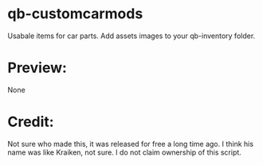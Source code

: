 # qb-customcarmods

Usabale items for car parts. Add assets images to your qb-inventory folder.

# Preview:

None

# Credit: 

Not sure who made this, it was released for free a long time ago. I think his name was like Kraiken, not sure. I do not claim ownership of this script. 
